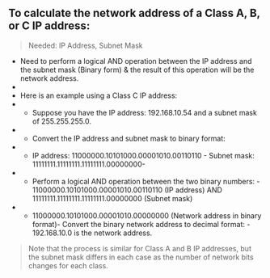 ## To calculate the network address of a Class A, B, or C IP address:
> Needed: IP Address, Subnet Mask
- Need to perform a logical AND operation between the IP address and the subnet mask (Binary form) & the result of this operation will be the network address. 
- 
- Here is an example using a Class C IP address:
- - Suppose you have the IP address: 192.168.10.54 and a subnet mask of 255.255.255.0. 
- - Convert the IP address and subnet mask to binary format:  
- - IP address: 11000000.10101000.00001010.00110110  - Subnet mask: 11111111.11111111.11111111.00000000- 
- - Perform a logical AND operation between the two binary numbers:  - 11000000.10101000.00001010.00110110 (IP address)    AND    11111111.11111111.11111111.00000000 (Subnet mask)    
- - 11000000.10101000.00001010.00000000 (Network address in binary format)- Convert the binary network address to decimal format:  - 192.168.10.0 is the network address.
> Note that the process is similar for Class A and B IP addresses, but the subnet mask differs in each case as the number of network bits changes for each class.

## 
